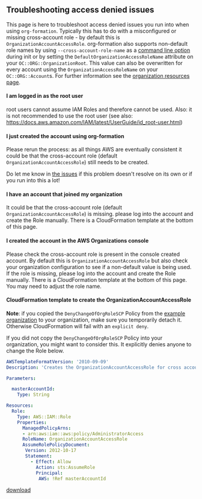 
## Troubleshooting access denied issues

This page is here to troubleshoot access denied issues you run into when using `org-formation`. Typically this has to do with a misconfigured or missing cross-account role - by default this is `OrganizationAccountAccessRole`. org-formation also supports non-default role names by using `--cross-account-role-name` as a [command line option](https://github.com/org-formation/org-formation-cli/blob/master/docs/cli-reference.md#org-formation-init) during init or by setting the `DefaultOrganizationAccessRoleName` attribute on your `OC::ORG::OrganizationRoot`. This value can also be overwritten for every account using the `OrganizationAccessRoleName` on your `OC::ORG::Account`s. For further information see the [organization resources page](https://github.com/org-formation/org-formation-cli/blob/master/docs/organization-resources.md).


#### I am logged in as the root user

root users cannot assume IAM Roles and therefore cannot be used. Also: it is not recommended to use the root user (see also: https://docs.aws.amazon.com/IAM/latest/UserGuide/id_root-user.html)

#### I just created the account using org-formation

Please rerun the process: as all things AWS are eventually consistent it could be that the cross-account role (default `OrganizationAccountAccessRole`) still needs to be created.

Do let me know in [the issues](https://github.com/OlafConijn/AwsOrganizationFormation/issues) if this problem doesn't resolve on its own or if you run into this a lot!


#### I have an account that joined my organization

It could be that the cross-account role (default `OrganizationAccountAccessRole`) is missing. please log into the account and create the Role manually. There is a CloudFormation template at the bottom of this page.


#### I created the account in the AWS Organizations console

Please check the cross-account role is present in the console created account. By default this is `OrganizationAccountAccessRole` but also check your organization configuration to see if a non-default value is being used. If the role is missing, please log into the account and create the Role manually. There is a CloudFormation template at the bottom of this page. You may need to adjust the role name.


#### CloudFormation template to create the OrganizationAccountAccessRole

**Note**: if you copied the `DenyChangeOfOrgRoleSCP` Policy from the [example organization](../examples/organization.yml) to your organization, make sure you temporarily detach it. Otherwise CloudFormation will fail with an `explicit deny`.

If you did not copy the `DenyChangeOfOrgRoleSCP` Policy into your organization, you might want to consider this. It explicitly denies anyone to change the Role below.

``` yaml
AWSTemplateFormatVersion: '2010-09-09'
Description: 'Creates the OrganizationAccountAccessRole for cross account access'

Parameters:

  masterAccountId:
    Type: String

Resources:
  Role:
    Type: AWS::IAM::Role
    Properties:
      ManagedPolicyArns:
      - arn:aws:iam::aws:policy/AdministratorAccess
      RoleName: OrganizationAccountAccessRole
      AssumeRolePolicyDocument:
       Version: 2012-10-17
       Statement:
         - Effect: Allow
           Action: sts:AssumeRole
           Principal:
            AWS: !Ref masterAccountId
```

[download](./organizationAccountAccessRole.yml)
